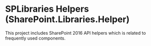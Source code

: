 # SPLibraries Helpers (SharePoint.Libraries.Helper)
 
This project includes SharePoint 2016 API helpers which is related to frequently used components.